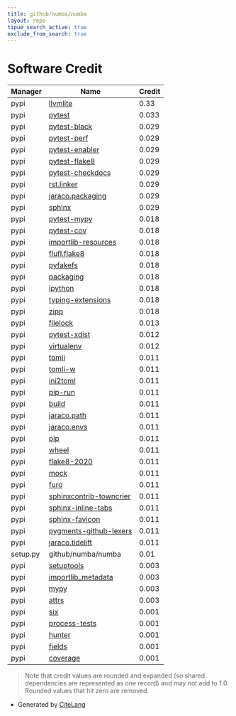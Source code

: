 ```yaml
---
title: github/numba/numba
layout: repo
tipue_search_active: true
exclude_from_search: true
---
```

# Software Credit

|Manager|Name|Credit|
|-------|----|------|
|pypi|[llvmlite](http://llvmlite.readthedocs.io)|0.33|
|pypi|[pytest](https://pypi.org/project/pytest)|0.033|
|pypi|[pytest-black](https://github.com/shopkeep/pytest-black)|0.029|
|pypi|[pytest-perf](https://pypi.org/project/pytest-perf)|0.029|
|pypi|[pytest-enabler](https://pypi.org/project/pytest-enabler)|0.029|
|pypi|[pytest-flake8](https://pypi.org/project/pytest-flake8)|0.029|
|pypi|[pytest-checkdocs](https://pypi.org/project/pytest-checkdocs)|0.029|
|pypi|[rst.linker](https://pypi.org/project/rst.linker)|0.029|
|pypi|[jaraco.packaging](https://pypi.org/project/jaraco.packaging)|0.029|
|pypi|[sphinx](https://pypi.org/project/sphinx)|0.029|
|pypi|[pytest-mypy](https://github.com/dbader/pytest-mypy)|0.018|
|pypi|[pytest-cov](https://github.com/pytest-dev/pytest-cov)|0.018|
|pypi|[importlib-resources](https://pypi.org/project/importlib-resources)|0.018|
|pypi|[flufl.flake8](https://pypi.org/project/flufl.flake8)|0.018|
|pypi|[pyfakefs](https://pypi.org/project/pyfakefs)|0.018|
|pypi|[packaging](https://pypi.org/project/packaging)|0.018|
|pypi|[ipython](https://pypi.org/project/ipython)|0.018|
|pypi|[typing-extensions](https://pypi.org/project/typing-extensions)|0.018|
|pypi|[zipp](https://pypi.org/project/zipp)|0.018|
|pypi|[filelock](https://pypi.org/project/filelock)|0.013|
|pypi|[pytest-xdist](https://pypi.org/project/pytest-xdist)|0.012|
|pypi|[virtualenv](https://pypi.org/project/virtualenv)|0.012|
|pypi|[tomli](https://pypi.org/project/tomli)|0.011|
|pypi|[tomli-w](https://pypi.org/project/tomli-w)|0.011|
|pypi|[ini2toml](https://github.com/abravalheri/ini2toml/)|0.011|
|pypi|[pip-run](https://pypi.org/project/pip-run)|0.011|
|pypi|[build](https://pypi.org/project/build)|0.011|
|pypi|[jaraco.path](https://pypi.org/project/jaraco.path)|0.011|
|pypi|[jaraco.envs](https://pypi.org/project/jaraco.envs)|0.011|
|pypi|[pip](https://pypi.org/project/pip)|0.011|
|pypi|[wheel](https://pypi.org/project/wheel)|0.011|
|pypi|[flake8-2020](https://pypi.org/project/flake8-2020)|0.011|
|pypi|[mock](https://pypi.org/project/mock)|0.011|
|pypi|[furo](https://pypi.org/project/furo)|0.011|
|pypi|[sphinxcontrib-towncrier](https://pypi.org/project/sphinxcontrib-towncrier)|0.011|
|pypi|[sphinx-inline-tabs](https://pypi.org/project/sphinx-inline-tabs)|0.011|
|pypi|[sphinx-favicon](https://pypi.org/project/sphinx-favicon)|0.011|
|pypi|[pygments-github-lexers](https://pypi.org/project/pygments-github-lexers)|0.011|
|pypi|[jaraco.tidelift](https://pypi.org/project/jaraco.tidelift)|0.011|
|setup.py|github/numba/numba|0.01|
|pypi|[setuptools](https://github.com/pypa/setuptools)|0.003|
|pypi|[importlib_metadata](https://github.com/python/importlib_metadata)|0.003|
|pypi|[mypy](https://pypi.org/project/mypy)|0.003|
|pypi|[attrs](https://pypi.org/project/attrs)|0.003|
|pypi|[six](https://pypi.org/project/six)|0.001|
|pypi|[process-tests](https://pypi.org/project/process-tests)|0.001|
|pypi|[hunter](https://pypi.org/project/hunter)|0.001|
|pypi|[fields](https://pypi.org/project/fields)|0.001|
|pypi|[coverage](https://pypi.org/project/coverage)|0.001|


> Note that credit values are rounded and expanded (so shared dependencies are represented as one record) and may not add to 1.0. Rounded values that hit zero are removed.


- Generated by [CiteLang](https://github.com/vsoch/citelang)
